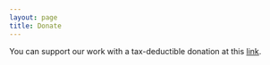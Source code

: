 ```yaml
---
layout: page
title: Donate
---
```


You can support our work with a tax-deductible donation at this [link](https://hcb.hackclub.com/donations/start/soul).